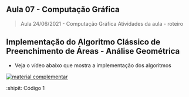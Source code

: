 ## Aula 07 - Computação Gráfica

> Aula 24/06/2021 - Computação Gráfica
> Atividades da aula - roteiro

## Implementação do Algoritmo Clássico de Preenchimento de Áreas - Análise Geométrica

- Veja o vídeo abaixo que mostra a implementação dos algoritmos
 
[![material complementar](https://github.com/marcoswagner-commits/projetos_cg/blob/9a7a875a273c69f03b6048ea2138b963fd82fa7b/Capa_Aula7.png)](https://www.youtube.com/watch?v=ZR3LNVua7Pw)


:shipit: Código 1
```


```
